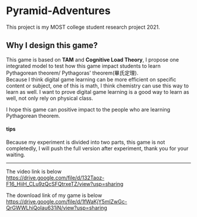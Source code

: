 # Pyramid-Adventures

This project is my MOST college student research project 2021.

## Why I design this game?
This game is based on **TAM** and **Cognitive Load Theory**, I propose one integrated model to test how this game impact students to learn Pythagorean theorem/ Pythagoras' theorem(畢氏定理).  
Because I think digital game learning can be more efficient on specific content or subject, one of this is math, I think chemistry can use this way to learn as well. I want to prove digital game learning is a good way to learn as well, not only rely on physical class.  

I hope this game can positive impact to the people who are learning Pythagorean theorem.  

#### tips
Because my experiment is divided into two parts, this game is not completedly, I will push the full version after experiment, thank you for your waiting.  

---  
The video link is below  
https://drive.google.com/file/d/132Taoz-F16_HiiH_CLu9zQcSFQtrxeTZ/view?usp=sharing

The download link of my game is below  
https://drive.google.com/file/d/1fWaKjY5mlZwGc-QrGWWLhiQoIau631iN/view?usp=sharing
